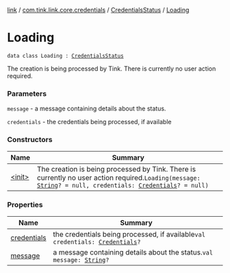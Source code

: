[link](../../../index.md) / [com.tink.link.core.credentials](../../index.md) / [CredentialsStatus](../index.md) / [Loading](./index.md)

# Loading

`data class Loading : `[`CredentialsStatus`](../index.md)

The creation is being processed by Tink. There is currently no user action
required.

### Parameters

`message` - a message containing details about the status.

`credentials` - the credentials being processed, if available

### Constructors

| Name | Summary |
|---|---|
| [&lt;init&gt;](-init-.md) | The creation is being processed by Tink. There is currently no user action required.`Loading(message: `[`String`](https://kotlinlang.org/api/latest/jvm/stdlib/kotlin/-string/index.html)`? = null, credentials: `[`Credentials`](../../../com.tink.model.credentials/-credentials/index.md)`? = null)` |

### Properties

| Name | Summary |
|---|---|
| [credentials](credentials.md) | the credentials being processed, if available`val credentials: `[`Credentials`](../../../com.tink.model.credentials/-credentials/index.md)`?` |
| [message](message.md) | a message containing details about the status.`val message: `[`String`](https://kotlinlang.org/api/latest/jvm/stdlib/kotlin/-string/index.html)`?` |
